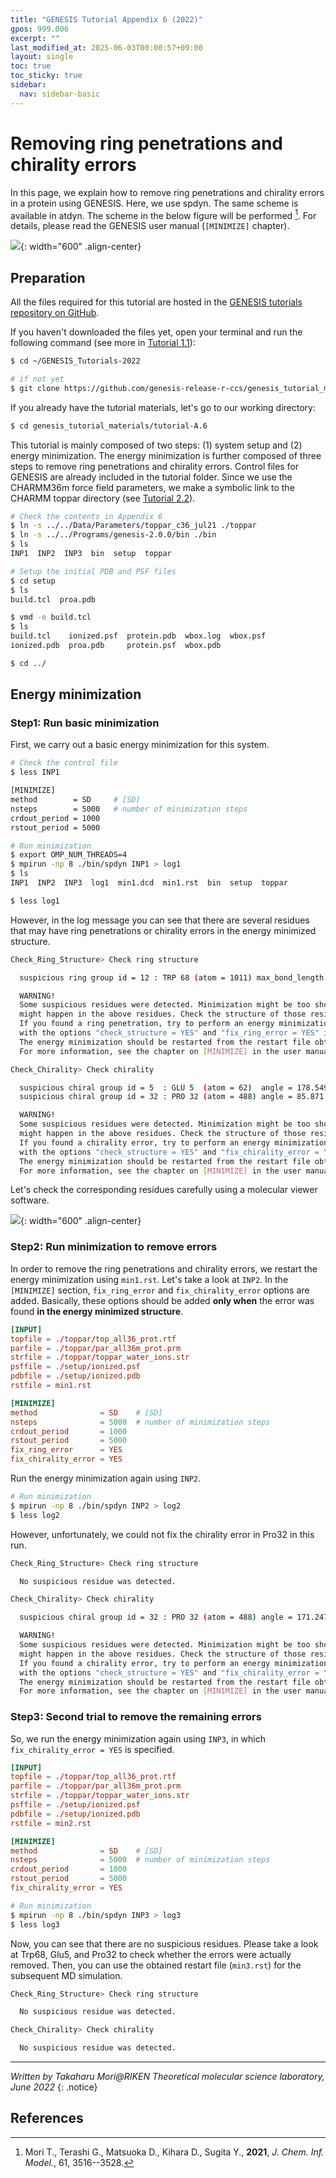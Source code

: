 ```yaml
---
title: "GENESIS Tutorial Appendix 6 (2022)"
gpos: 999.006
excerpt: ""
last_modified_at: 2025-06-03T00:00:57+09:00
layout: single
toc: true
toc_sticky: true
sidebar:
  nav: sidebar-basic
---
```


# Removing ring penetrations and chirality errors

In this page, we explain how to remove ring penetrations and chirality
errors in a protein using GENESIS. Here, we use spdyn. The same scheme
is available in atdyn. The scheme in the below figure will be performed
[^1]. For details, please read the GENESIS user manual (`[MINIMIZE]` chapter).

![](/assets/images/2022_06_checkstructure.png){: width="600" .align-center}

## Preparation


All the files required for this tutorial are hosted in the 
[GENESIS tutorials repository on
GitHub](https://github.com/genesis-release-r-ccs/genesis_tutorial_materials).

If you haven't downloaded the files yet, open your terminal 
and run the following command (see more in 
[Tutorial 1.1](/tutorials/genesis_tutorial_1.1_2022/)):
```bash
$ cd ~/GENESIS_Tutorials-2022

# if not yet
$ git clone https://github.com/genesis-release-r-ccs/genesis_tutorial_materials
```

If you already have the tutorial materials, let's go to our working directory:

```bash
$ cd genesis_tutorial_materials/tutorial-A.6
```

This tutorial is mainly composed of two steps: (1) system setup and (2) energy
minimization. The energy minimization is further composed of three steps to
remove ring penetrations and chirality errors. Control files for GENESIS are
already included in the tutorial folder. Since we use the CHARMM36m force
field parameters, we make a symbolic link to the CHARMM toppar directory
(see [Tutorial 2.2](/tutorials/genesis_tutorial_2.2_2022/)).

```bash
# Check the contents in Appendix 6
$ ln -s ../../Data/Parameters/toppar_c36_jul21 ./toppar
$ ln -s ../../Programs/genesis-2.0.0/bin ./bin
$ ls 
INP1  INP2  INP3  bin  setup  toppar

# Setup the initial PDB and PSF files
$ cd setup
$ ls
build.tcl  proa.pdb

$ vmd -e build.tcl
$ ls
build.tcl    ionized.psf  protein.pdb  wbox.log  wbox.psf
ionized.pdb  proa.pdb     protein.psf  wbox.pdb

$ cd ../
```

## Energy minimization

### Step1: Run basic minimization

First, we carry out a basic energy minimization for this system.

```bash
# Check the control file
$ less INP1

[MINIMIZE] 
method        = SD     # [SD]
nsteps        = 5000   # number of minimization steps
crdout_period = 1000
rstout_period = 5000

# Run minimization
$ export OMP_NUM_THREADS=4
$ mpirun -np 8 ./bin/spdyn INP1 > log1
$ ls
INP1  INP2  INP3  log1  min1.dcd  min1.rst  bin  setup  toppar

$ less log1
```

However, in the log message you can see that there are several residues
that may have ring penetrations or chirality errors in the energy
minimized structure.

```bash
Check_Ring_Structure> Check ring structure

  suspicious ring group id = 12 : TRP 68 (atom = 1011) max_bond_length = 1.921

  WARNING!
  Some suspicious residues were detected. Minimization might be too short, or "ring penetration"
  might happen in the above residues. Check the structure of those residues very carefully.
  If you found a ring penetration, try to perform an energy minimization again 
  with the options "check_structure = YES" and "fix_ring_error = YES" in [MINIMIZE].
  The energy minimization should be restarted from the restart file obtained in "this" run.
  For more information, see the chapter on [MINIMIZE] in the user manual.

Check_Chirality> Check chirality

  suspicious chiral group id = 5  : GLU 5  (atom = 62)  angle = 178.549
  suspicious chiral group id = 32 : PRO 32 (atom = 488) angle = 85.871

  WARNING!
  Some suspicious residues were detected. Minimization might be too short, or "chirality error"
  might happen in the above residues. Check the structure of those residues very carefully.
  If you found a chirality error, try to perform an energy minimization again
  with the options "check_structure = YES" and "fix_chirality_error = YES" in [MINIMIZE].
  The energy minimization should be restarted from the restart file obtained in "this" run.
  For more information, see the chapter on [MINIMIZE] in the user manual.
```

Let's check the corresponding residues carefully using a molecular
viewer software.

![](/assets/images/2022_06_appendix6-fig1.png){: width="600" .align-center}

###  Step2: Run minimization to remove errors

In order to remove the ring penetrations and chirality errors, we
restart the energy minimization using `min1.rst`. Let's take a look at
`INP2`. In the `[MINIMIZE]` section, `fix_ring_error` and
`fix_chirality_error` options are added. Basically, these options should
be added **only when** the error was found **in the energy minimized
structure**.

```toml
[INPUT] 
topfile = ./toppar/top_all36_prot.rtf
parfile = ./toppar/par_all36m_prot.prm
strfile = ./toppar/toppar_water_ions.str
psffile = ./setup/ionized.psf
pdbfile = ./setup/ionized.pdb
rstfile = min1.rst

[MINIMIZE] 
method              = SD    # [SD]
nsteps              = 5000  # number of minimization steps
crdout_period       = 1000
rstout_period       = 5000
fix_ring_error      = YES
fix_chirality_error = YES
```

Run the energy minimization again using `INP2`.

```bash
# Run minimization
$ mpirun -np 8 ./bin/spdyn INP2 > log2
$ less log2
```

However, unfortunately, we could not fix the chirality error in Pro32 in
this run.

```bash
Check_Ring_Structure> Check ring structure

  No suspicious residue was detected.

Check_Chirality> Check chirality

  suspicious chiral group id = 32 : PRO 32 (atom = 488) angle = 171.247

  WARNING!
  Some suspicious residues were detected. Minimization might be too short, or "chirality error"
  might happen in the above residues. Check the structure of those residues very carefully.
  If you found a chirality error, try to perform an energy minimization again
  with the options "check_structure = YES" and "fix_chirality_error = YES" in [MINIMIZE].
  The energy minimization should be restarted from the restart file obtained in "this" run.
  For more information, see the chapter on [MINIMIZE] in the user manual.
```

### Step3: Second trial to remove the remaining errors

So, we run the energy minimization again using `INP3`, in which
`fix_chirality_error = YES` is specified.

```toml
[INPUT] 
topfile = ./toppar/top_all36_prot.rtf
parfile = ./toppar/par_all36m_prot.prm
strfile = ./toppar/toppar_water_ions.str
psffile = ./setup/ionized.psf
pdbfile = ./setup/ionized.pdb
rstfile = min2.rst

[MINIMIZE]  
method              = SD    # [SD]
nsteps              = 5000  # number of minimization steps
crdout_period       = 1000
rstout_period       = 5000
fix_chirality_error = YES
```

```bash
# Run minimization
$ mpirun -np 8 ./bin/spdyn INP3 > log3
$ less log3
```

Now, you can see that there are no suspicious residues. Please take a
look at Trp68, Glu5, and Pro32 to check whether the errors were actually
removed. Then, you can use the obtained restart file (`min3.rst`) for
the subsequent MD simulation.

```bash
Check_Ring_Structure> Check ring structure

  No suspicious residue was detected.

Check_Chirality> Check chirality

  No suspicious residue was detected.
```

---

*Written by Takaharu Mori@RIKEN Theoretical molecular science laboratory, June 2022*
{: .notice}

## References

[^1]: Mori T., Terashi G., Matsuoka D., Kihara D., Sugita Y., **2021**, *J. Chem. Inf. Model.*, 61, 3516--3528.
